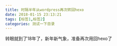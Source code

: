 ```yaml
---
title: 时隔半年从wordpress再次转回hexo
date: 2018-01-15 23:13:21
tags: [标签1,标签2]
categories: 测试一下目录
---
```

转眼就到了18年了，新年新气象，准备再次用回hexo了
